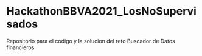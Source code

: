 # HackathonBBVA2021_LosNoSupervisados
Repositorio para el codigo y la solucion del reto Buscador de Datos financieros
